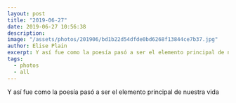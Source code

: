 ```yaml
---
layout: post
title: "2019-06-27"
date: 2019-06-27 10:56:38
description: 
image: "/assets/photos/201906/bd1b22d54dfde0bd6268f13844ce7b37.jpg"
author: Elise Plain
excerpt: Y así fue como la poesía pasó a ser el elemento principal de nuestra vida
tags: 
  - photos
  - all
---
```


Y así fue como la poesía pasó a ser el elemento principal de nuestra vida
<p></p>
